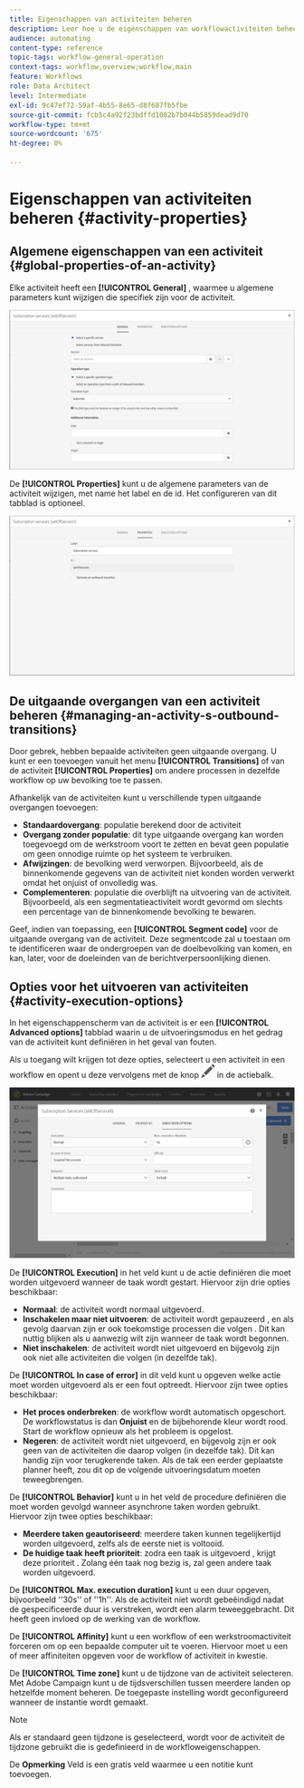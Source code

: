 ```yaml
---
title: Eigenschappen van activiteiten beheren
description: Leer hoe u de eigenschappen van workflowactiviteiten beheert.
audience: automating
content-type: reference
topic-tags: workflow-general-operation
context-tags: workflow,overview;workflow,main
feature: Workflows
role: Data Architect
level: Intermediate
exl-id: 9c47ef72-59af-4b55-8e65-d8f687fb5fbe
source-git-commit: fcb5c4a92f23bdffd1082b7b044b5859dead9d70
workflow-type: tm+mt
source-wordcount: '675'
ht-degree: 0%

---
```


# Eigenschappen van activiteiten beheren {#activity-properties}

## Algemene eigenschappen van een activiteit {#global-properties-of-an-activity}

Elke activiteit heeft een **[!UICONTROL General]** , waarmee u algemene parameters kunt wijzigen die specifiek zijn voor de activiteit.

![](assets/activity-properties.png)

De **[!UICONTROL Properties]** kunt u de algemene parameters van de activiteit wijzigen, met name het label en de id. Het configureren van dit tabblad is optioneel.

![](assets/activity-properties2.png)

## De uitgaande overgangen van een activiteit beheren {#managing-an-activity-s-outbound-transitions}

Door gebrek, hebben bepaalde activiteiten geen uitgaande overgang. U kunt er een toevoegen vanuit het menu **[!UICONTROL Transitions]** of van de activiteit **[!UICONTROL Properties]** om andere processen in dezelfde workflow op uw bevolking toe te passen.

Afhankelijk van de activiteiten kunt u verschillende typen uitgaande overgangen toevoegen:

* **Standaardovergang**: populatie berekend door de activiteit
* **Overgang zonder populatie**: dit type uitgaande overgang kan worden toegevoegd om de werkstroom voort te zetten en bevat geen populatie om geen onnodige ruimte op het systeem te verbruiken.
* **Afwijzingen**: de bevolking werd verworpen. Bijvoorbeeld, als de binnenkomende gegevens van de activiteit niet konden worden verwerkt omdat het onjuist of onvolledig was.
* **Complementeren**: populatie die overblijft na uitvoering van de activiteit. Bijvoorbeeld, als een segmentatieactiviteit wordt gevormd om slechts een percentage van de binnenkomende bevolking te bewaren.

Geef, indien van toepassing, een **[!UICONTROL Segment code]** voor de uitgaande overgang van de activiteit. Deze segmentcode zal u toestaan om te identificeren waar de ondergroepen van de doelbevolking van komen, en kan, later, voor de doeleinden van de berichtverpersoonlijking dienen.

## Opties voor het uitvoeren van activiteiten {#activity-execution-options}

In het eigenschappenscherm van de activiteit is er een **[!UICONTROL Advanced options]** tabblad waarin u de uitvoeringsmodus en het gedrag van de activiteit kunt definiëren in het geval van fouten.

Als u toegang wilt krijgen tot deze opties, selecteert u een activiteit in een workflow en opent u deze vervolgens met de knop ![](assets/edit_darkgrey-24px.png) in de actiebalk.

![](assets/wkf_advanced_parameters.png)

De **[!UICONTROL Execution]** in het veld kunt u de actie definiëren die moet worden uitgevoerd wanneer de taak wordt gestart. Hiervoor zijn drie opties beschikbaar:

* **Normaal**: de activiteit wordt normaal uitgevoerd.
* **Inschakelen maar niet uitvoeren**: de activiteit wordt gepauzeerd , en als gevolg daarvan zijn er ook toekomstige processen die volgen . Dit kan nuttig blijken als u aanwezig wilt zijn wanneer de taak wordt begonnen.
* **Niet inschakelen**: de activiteit wordt niet uitgevoerd en bijgevolg zijn ook niet alle activiteiten die volgen (in dezelfde tak).

De **[!UICONTROL In case of error]** in dit veld kunt u opgeven welke actie moet worden uitgevoerd als er een fout optreedt. Hiervoor zijn twee opties beschikbaar:

* **Het proces onderbreken**: de workflow wordt automatisch opgeschort. De workflowstatus is dan **Onjuist** en de bijbehorende kleur wordt rood. Start de workflow opnieuw als het probleem is opgelost.
* **Negeren**: de activiteit wordt niet uitgevoerd, en bijgevolg zijn er ook geen van de activiteiten die daarop volgen (in dezelfde tak). Dit kan handig zijn voor terugkerende taken. Als de tak een eerder geplaatste planner heeft, zou dit op de volgende uitvoeringsdatum moeten teweegbrengen.

De **[!UICONTROL Behavior]** kunt u in het veld de procedure definiëren die moet worden gevolgd wanneer asynchrone taken worden gebruikt. Hiervoor zijn twee opties beschikbaar:

* **Meerdere taken geautoriseerd**: meerdere taken kunnen tegelijkertijd worden uitgevoerd, zelfs als de eerste niet is voltooid.
* **De huidige taak heeft prioriteit**: zodra een taak is uitgevoerd , krijgt deze prioriteit . Zolang één taak nog bezig is, zal geen andere taak worden uitgevoerd.

De **[!UICONTROL Max. execution duration]** kunt u een duur opgeven, bijvoorbeeld &#39;&#39;30s&#39;&#39; of &#39;&#39;1h&#39;&#39;. Als de activiteit niet wordt gebeëindigd nadat de gespecificeerde duur is verstreken, wordt een alarm teweeggebracht. Dit heeft geen invloed op de werking van de workflow.

De **[!UICONTROL Affinity]** kunt u een workflow of een werkstroomactiviteit forceren om op een bepaalde computer uit te voeren. Hiervoor moet u een of meer affiniteiten opgeven voor de workflow of activiteit in kwestie.

De **[!UICONTROL Time zone]** kunt u de tijdzone van de activiteit selecteren. Met Adobe Campaign kunt u de tijdsverschillen tussen meerdere landen op hetzelfde moment beheren. De toegepaste instelling wordt geconfigureerd wanneer de instantie wordt gemaakt.

>[!NOTE]
>
>Als er standaard geen tijdzone is geselecteerd, wordt voor de activiteit de tijdzone gebruikt die is gedefinieerd in de workfloweigenschappen.

De **Opmerking** Veld is een gratis veld waarmee u een notitie kunt toevoegen.
